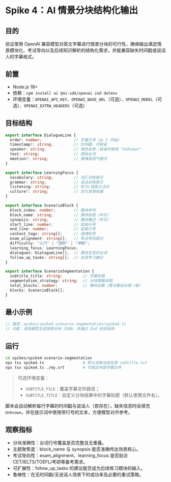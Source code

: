 # Spike 4：AI 情景分块结构化输出

## 目的
验证使用 OpenAI 兼容模型对英文字幕进行情景分块的可行性，确保输出满足情景模块化、考试导向以及后续知识解析的结构化需求，并能兼容缺失时间戳或说话人的字幕格式。

## 前置
- Node.js 18+
- 依赖：`npm install ai @ai-sdk/openai zod dotenv`
- 环境变量：`OPENAI_API_KEY`、`OPENAI_BASE_URL`（可选）、`OPENAI_MODEL`（可选）、`OPENAI_EXTRA_HEADERS`（可选）

## 目标结构
```ts
export interface DialogueLine {
  order: number;              // 字幕行号（从 1 开始）
  timestamp?: string;         // 时间戳，可缺省
  speaker: string;            // 角色名称；缺省时使用 "Unknown"
  text: string;               // 原始台词
  emotion?: string;           // 情绪或语气提示
}

export interface LearningFocus {
  vocabulary: string;         // 词汇训练提示
  grammar: string;            // 语法训练提示
  listening: string;          // 听力/语音关注点
  culture?: string;           // 文化背景拓展
}

export interface ScenarioBlock {
  block_index: number;        // 模块序号
  block_name: string;         // 模块标题（中文）
  synopsis: string;           // 模块概述（中文）
  start_line: number;         // 起始行号
  end_line: number;           // 结束行号
  context_tags: string[];     // 语境标签
  exam_alignment: string[];   // 考试导向提示
  difficulty: "入门" | "进阶" | "冲刺";
  learning_focus: LearningFocus;
  dialogues: DialogueLine[];  // 模块包含的台词
  follow_up_tasks: string[];  // 后续学习建议
}

export interface ScenarioSegmentation {
  subtitle_title: string;         // 字幕标题
  segmentation_strategy: string;  // 分块策略说明
  total_blocks: number;           // 模块总数（需与数组长度一致）
  blocks: ScenarioBlock[];
}
```

## 最小示例
```ts
// 路径：spikes/spike4-scenario-segmentation/spike4.ts
// 功能：调用模型生成情景分块 JSON，并通过 Zod 校验结构
```

## 运行
```bash
cd spikes/spike4-scenario-segmentation
npx tsx spike4.ts                 # 默认读取当前目录 subtitle.txt
npx tsx spike4.ts ./my.srt        # 可指定外部字幕文件
```

> 可选环境变量：
> - `SUBTITLE_FILE`：覆盖字幕文件路径；
> - `SUBTITLE_TITLE`：自定义分块结果中的字幕标题（默认使用文件名）。

脚本会自动解析每行字幕的时间戳与说话人（若存在），缺失信息时会填充 `Unknown`，并在提示词中使用带行号的文本，方便模型对齐参考。

## 观察指标
- 分块准确性：台词行号覆盖是否完整且无重叠。
- 主题聚焦度：block_name 与 synopsis 能否准确传达场景核心。
- 考试导向性：exam_alignment、learning_focus 是否贴合 CET/IELTS/TOEFL/考研等备考需求。
- 可扩展性：follow_up_tasks 的建议能否成为后续练习模块的输入。
- 鲁棒性：在无时间戳/无说话人场景下的成功率及必要的重试策略。
